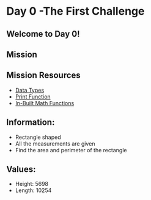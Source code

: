 # Day 0 -The First Challenge 

## Welcome to Day 0!

## Mission

## Mission Resources 
- [Data Types](https://github.com/MWCSC/documentation/blob/master/python/0-variables-data-types.md)
- [Print Function](https://github.com/MWCSC/documentation/blob/master/python/01-print-function.md)
- [In-Built Math Functions](https://github.com/MWCSC/documentation/blob/master/python/02-inbuilt-math-functions.md)

## Information:
- Rectangle shaped
- All the measurements are given
- Find the area and perimeter of the rectangle

## Values:
- Height: 5698 
- Length: 10254

